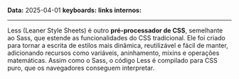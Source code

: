 
**Data:** 2025-04-01
**keyboards:** 
**links internos:** 
___

Less (Leaner Style Sheets) é outro **pré-processador de CSS**, semelhante ao Sass, que estende as funcionalidades do CSS tradicional. Ele foi criado para tornar a escrita de estilos mais dinâmica, reutilizável e fácil de manter, adicionando recursos como variáveis, aninhamento, mixins e operações matemáticas. Assim como o Sass, o código Less é compilado para CSS puro, que os navegadores conseguem interpretar.